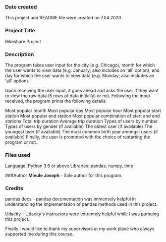### Date created
This project and README file were created on 7.04.2020 

### Project Title
Bikeshare Project

### Description
The program takes user input for the city (e.g. Chicago), month for which the user wants to view data (e.g. January; also includes an 'all' option), and day for which the user wants to view data (e.g. Monday; also includes an 'all' option).

Upon receiving the user input, it goes ahead and asks the user if they want to view the raw data (5 rows of data initially) or not. Following the input received, the program prints the following details:

Most popular month
Most popular day
Most popular hour
Most popular start station
Most popular end station
Most popular combination of start and end stations
Total trip duration
Average trip duration
Types of users by number
Types of users by gender (if available)
The oldest user (if available)
The youngest user (if available)
The most common birth year amongst users (if available)
Finally, the user is prompted with the choice of restarting the program or not.

### Files used
Language: Python 3.6 or above
Libraries: pandas, numpy, time

###Author
**Mivule Joseph** - Sole author for this program.

### Credits
pandas docs - pandas documentation was immensely helpful in understanding the implementation of pandas methods used in this project.

Udacity - Udacity's instructors were extremely helpful while I was pursuing this project.

Finally i would like to thank my supervisors at my work place who always supported me during this course.

